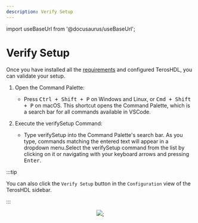 ```yaml
---
description: Verify Setup
---
```


import useBaseUrl from '@docusaurus/useBaseUrl';

# Verify Setup

Once you have installed all the [requirements](./01-prerequisites.md) and configured TerosHDL, you can validate your setup.

1. Open the Command Palette:

    - Press <kbd>Ctrl + Shift + P</kbd> on Windows and Linux, or <kbd>Cmd + Shift + P</kbd> on macOS. 
    This shortcut opens the Command Palette, which is a search bar for all commands available in VSCode.

2. Execute the verifySetup Command:

    - Type verifySetup into the Command Palette's search bar. As you type, commands matching the entered text 
    will appear in a dropdown menu.Select the verifySetup command from the list 
    by clicking on it or navigating with your keyboard arrows and pressing <kbd>Enter</kbd>.


:::tip

You can also click the `Verify Setup` button in the `Configuration` view of the TerosHDL sidebar.

:::

<center>
<img src={useBaseUrl('/img/installationChecklist/verifySetup.png')} />;
</center>